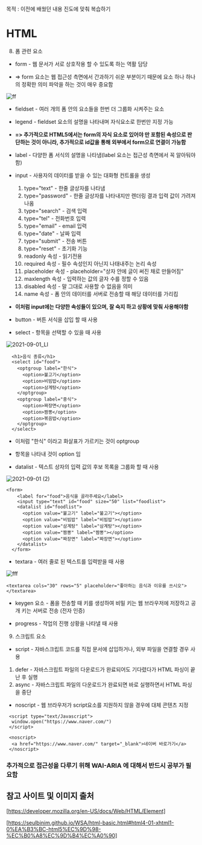 목적 : 이전에 배웠던 내용 진도에 맞춰 복습하기

# HTML

8. 폼 관련 요소

- form - 웹 문서가 서로 상호작용 할 수 있도록 하는 역활 담당

- => form 요소는 웹 접근성 측면에서 간과하기 쉬운 부분이기 때문에 요소 하나 하나의 정확한 의미 파악을 하는 것이 매우 중요함

![ff](https://user-images.githubusercontent.com/69140464/131681940-cecccce2-ce47-45eb-82a9-c67f05dce976.PNG)

- fieldset - 여러 개의 폼 안의 요소들을 한번 더 그룹화 시켜주는 요소

- legend - fieldset 요소의 설명을 나타내며 자식요소로 한번만 지정 가능

- <strong>=> 추가적으로 HTML5에서는 form의 자식 요소로 있어야 만 포함된 속성으로 판단하는 것이 아니라, 추가적으로 id값을 통해 외부에서 form으로 연결이 가능함</strong>

- label - 다양한 폼 서식의 설명을 나타냄(label 요소는 접근성 측면에서 꼭 알아둬야함)

- input - 사용자의 데이터를 받을 수 있는 대화형 컨트롤을 생성

  1. type="text" - 한줄 글상자를 나타냄
  2. type="password" - 한줄 글상자를 나타내지만 렌더링 결과 입력 값이 가려져 나옴
  3. type="search" - 검색 입력
  4. type="tel" - 전화번호 입력
  5. type="email" - email 입력
  6. type="date" - 날짜 입력
  7. type="submit" - 전송 버튼
  8. type="reset" - 초기화 기능
  9. readonly 속성 - 읽기전용
  10. required 속성 - 필수 속성인지 아닌지 나태내주는 논리 속성
  11. placeholder 속성 - placeholder="상자 안에 글이 써진 채로 만들어짐"
  12. maxlength 속성 - 입력하는 값의 글자 수를 정할 수 있음
  13. disabled 속성 - 말 그대로 사용할 수 없음을 의미
  14. name 속성 - 폼 안의 데이터를 서버로 전송할 때 해당 데이터를 가리킴

- <strong>이처럼 input에는 다양한 속성들이 있으며, 잘 숙지 하고 상황에 맞춰 사용해야함</strong>

- button - 버튼 서식을 삽입 할 때 사용

- select - 항목을 선택할 수 있을 때 사용

![2021-09-01_LI](https://user-images.githubusercontent.com/69140464/131685999-331f3720-d85c-4f30-b3a9-c1115097e723.jpg)

```
  <h1>음식 종류</h1>
  <select id="food">
    <optgroup label="한식">
      <option>불고기</option>
      <option>비빔밥</option>
      <option>삼계탕</option>
    </optgroup>
    <optgroup label="중식">
      <option>짜장면</option>
      <option>짬뽕</option>
      <option>볶음밥</option>
    </optgroup>
  </select>

```

- 이처럼 "한식" 이라고 화살표가 가르키는 것이 optgroup

- 항목을 나타내 것이 option 임

- datalist - 텍스트 상자의 입력 값의 후보 목록을 그룹화 할 때 사용

![2021-09-01 (2)](https://user-images.githubusercontent.com/69140464/131687600-05627583-d0f5-4db5-b3fa-8366a40c7568.png)

```
<form>
    <label for="food">음식을 골라주세요</label>
    <input type="text" id="food" size="50" list="foodlist">
    <datalist id="foodlist">
      <option value="불고기" label="불고기"></option>
      <option value="비빔밥" label="비빔밥"></option>
      <option value="삼계탕" label="삼계탕"></option>
      <option value="짬뽕" label="짬뽕"></option>
      <option value="짜장면" label="짜장면"></option>
    </datalist>
  </form>

```

- textara - 여러 줄로 된 텍스트를 입력받을 때 사용

![fff](https://user-images.githubusercontent.com/69140464/131688098-826d3a7b-daa1-42f3-9a50-51a9669e21db.PNG)

```
<textarea cols="30" rows="5" placeholder="좋아하는 음식과 이유를 쓰시오"></textarea>

```

- keygen 요소 - 폼을 전송할 때 키를 생성하여 비밀 키는 웹 브라우저에 저장하고 공개 키는 서버로 전송 (전자 인증)

- progress - 작업의 진행 상황을 나타낼 때 사용

9. 스크립트 요소

- script - 자바스크립트 코드를 직접 문서에 삽입하거나, 외부 파일을 연결할 경우 사용

1.  defer - 자바스크립트 파일의 다운로드가 완료되어도 기다렸다가 HTML 파싱이 끝난 후 실행
2.  async - 자바스크립트 파일의 다운로드가 완료되면 바로 실행하면서 HTML 파싱을 중단

- noscript - 웹 브라우저가 script요소를 지원하지 않을 경우에 대체 콘텐츠 지정

```
 <script type="text/Javascript">
  window.open("https://www.naver.com/")
 </script>

 <noscript>
  <a href="https://www.naver.com/" target="_blank">네이버 바로가기</a>
 </noscript>

```

### 추가적으로 접근성을 다루기 위해 WAI-ARIA 에 대해서 반드시 공부가 필요함

## 참고 사이트 및 이미지 출처

[https://developer.mozilla.org/en-US/docs/Web/HTML/Element]

[https://seulbinim.github.io/WSA/html-basic.html#html4-01-xhtml1-0%EA%B3%BC-html5%EC%9D%98-%EC%B0%A8%EC%9D%B4%EC%A0%90]
